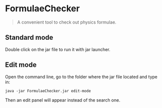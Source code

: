 # FormulaeChecker

> A convenient tool to check out physics formulae.

## Standard mode

Double click on the jar file to run it with jar launcher.

## Edit mode

Open the command line, go to the folder where the jar file located and type in:

    java -jar FormulaeChecker.jar edit-mode

Then an edit panel will appear instead of the search one.
